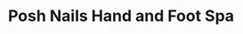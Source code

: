 ---
title: "Posh Nails Hand and Foot Spa"
url: /tagaytay/posh-nails-hand-and-foot-spa/
shop: Massage
---